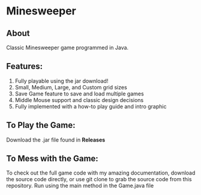 # Minesweeper

## About

Classic Minesweeper game programmed in Java.

## Features:
1. Fully playable using the jar download!
2. Small, Medium, Large, and Custom grid sizes
3. Save Game feature to save and load multiple games
4. Middle Mouse support and classic design decisions
5. Fully implemented with a how-to play guide and intro graphic

## To Play the Game:
Download the .jar file found in **Releases**

## To Mess with the Game:
To check out the full game code with my amazing documentation, 
download the source code directly, or use git clone to grab the source
code from this repository. Run using the main method in the Game.java file